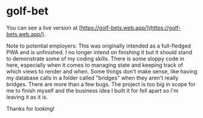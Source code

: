 # golf-bet
You can see a live version at [https://golf-bets.web.app/](https://golf-bets.web.app/).

Note to potential employers:
This was originally intended as a full-fledged PWA and is unfinished. I no longer intend on finishing it but it should stand to demonstrate some of my coding skills. There is some sloppy code in here, especially when it comes to managing state and keeping track of which views to render and when. Some things don't make sense, like having my database calls in a folder called "bridges" when they aren't really bridges. There are more than a few bugs. The project is too big in scope for me to finish myself and the business idea I built it for fell apart so I'm leaving it as it is.

Thanks for looking!
